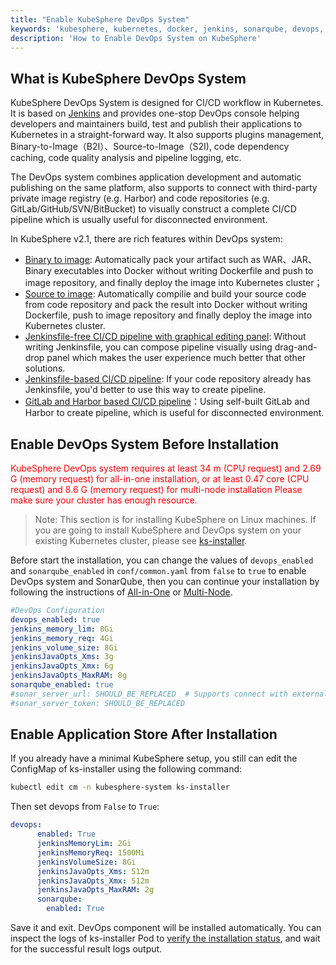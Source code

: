 ```yaml
---
title: "Enable KubeSphere DevOps System"
keywords: 'kubesphere, kubernetes, docker, jenkins, sonarqube, devops, CI/CD'
description: 'How to Enable DevOps System on KubeSphere'
---
```


## What is KubeSphere DevOps System

KubeSphere DevOps System is designed for CI/CD workflow in Kubernetes. It is based on [Jenkins](https://jenkins.io/) and provides one-stop DevOps console helping developers and maintainers build, test and publish their applications to Kubernetes in a straight-forward way. It also supports plugins management, Binary-to-Image（B2I）、Source-to-Image（S2I), code dependency caching, code quality analysis and pipeline logging, etc.

The DevOps system combines application development and automatic publishing on the same platform, also supports to connect with third-party private image registry (e.g. Harbor) and code repositories (e.g. GitLab/GitHub/SVN/BitBucket) to visually construct a complete CI/CD pipeline which is usually useful for disconnected environment.

In KubeSphere v2.1, there are rich features within DevOps system:

- [Binary to image](../../quick-start/b2i-war): Automatically pack your artifact such as WAR、JAR、Binary executables into Docker without writing Dockerfile and push to image repository, and finally deploy the image into Kubernetes cluster；
- [Source to image](../../quick-start/source-to-image): Automatically compilie and build your source code from code repository and pack the result into Docker without writing Dockerfile, push to image repository and finally deploy the image into Kubernetes cluster.
- [Jenkinsfile-free CI/CD pipeline with graphical editing panel](../../quick-start/jenkinsfile-out-of-scm): Without writing Jenkinsfile, you can compose pipeline visually using drag-and-drop panel which makes the user experience much better that other solutions.
- [Jenkinsfile-based CI/CD pipeline](../../quick-start/devops-online): If your code repository already has Jenkinsfile, you'd better to use this way to create pipeline.
- [GitLab and Harbor based CI/CD pipeline](../../harbor-gitlab-devops-offline)：Using self-built GitLab and Harbor to create pipeline, which is useful for disconnected environment.

## Enable DevOps System Before Installation

<font color=red>KubeSphere DevOps system requires at least 34 m (CPU request) and 2.69 G (memory request) for all-in-one installation, or at least 0.47 core (CPU request) and 8.6 G (memory request) for multi-node installation Please make sure your cluster has enough resource.</font>

> Note: This section is for installing KubeSphere on Linux machines. If you are going to install KubeSphere and DevOps system on your existing Kubernetes cluster, please see [ks-installer](https://github.com/kubesphere/ks-installer).

Before start the installation, you can change the values of `devops_enabled` and `sonarqube_enabled` in `conf/common.yaml` from `false` to `true` to enable DevOps system and SonarQube, then you can continue your installation by following the instructions of [All-in-One](../all-in-one) or [Multi-Node](../multi-node).

```yaml
#DevOps Configuration
devops_enabled: true
jenkins_memory_lim: 8Gi
jenkins_memory_req: 4Gi
jenkins_volume_size: 8Gi
jenkinsJavaOpts_Xms: 3g
jenkinsJavaOpts_Xmx: 6g
jenkinsJavaOpts_MaxRAM: 8g
sonarqube_enabled: true
#sonar_server_url: SHOULD_BE_REPLACED  # Supports connect with external SonarQube if you have, you can replace in these two fields.
#sonar_server_token: SHOULD_BE_REPLACED
```

## Enable Application Store After Installation

If you already have a minimal KubeSphere setup, you still can edit the ConfigMap of ks-installer using the following command:

```bash
kubectl edit cm -n kubesphere-system ks-installer
```

Then set devops from `False` to `True`:

```yaml
devops:
      enabled: True
      jenkinsMemoryLim: 2Gi
      jenkinsMemoryReq: 1500Mi
      jenkinsVolumeSize: 8Gi
      jenkinsJavaOpts_Xms: 512m
      jenkinsJavaOpts_Xmx: 512m
      jenkinsJavaOpts_MaxRAM: 2g
      sonarqube:
        enabled: True
```

Save it and exit. DevOps component will be installed automatically. You can inspect the logs of ks-installer Pod to [verify the installation status](../verify-components), and wait for the successful result logs output.

